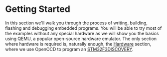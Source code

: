 # Getting Started

In this section we'll walk you through the process of writing, building, flashing and debugging embedded programs. You will be able to try most of the examples without any special hardware as we will show you the basics using QEMU, a popular open-source hardware emulator. The only section where hardware is required is, naturally enough, the [Hardware](./hardware.md) section, where we use OpenOCD to program an [STM32F3DISCOVERY].

[STM32F3DISCOVERY]: http://www.st.com/en/evaluation-tools/stm32f3discovery.html
